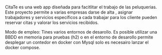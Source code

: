 CitaTe es una web app diseñada para facitlitar el trabajo de las peluquerias.
Este proyecto permite a varias empresas darse de alta , asignar trabajadores y servicios específicos a cada trabajar para los cliente pueden reservar citas 
y valorar los servicios recibidos.

Modo de empleo:
Tines varios entornos de desarollo. Es posible utilizar una BBDD en memoria para pruebas (h2) o en el entorno de desarollo permite desplegar un contedor en docker con Mysql solo es necesairo lanzar
el docker compose.

